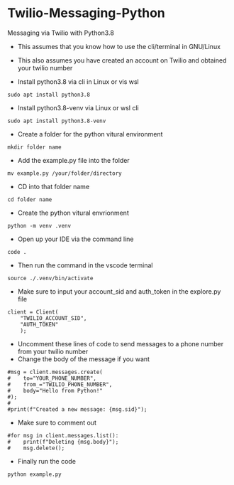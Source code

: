 # Twilio-Messaging-Python
Messaging via Twilio with Python3.8

* This assumes that you know how to use the cli/terminal in GNU/Linux

* This also assumes you have created an account on Twilio and obtained your twilio number

- Install python3.8 via cli in Linux or vis wsl
```
sudo apt install python3.8 
```
- Install python3.8-venv via Linux or wsl cli
```
sudo apt install python3.8-venv
```
- Create a folder for the python vitural environment 
```
mkdir folder name
```
- Add the example.py file into the folder
```
mv example.py /your/folder/directory
```
- CD into that folder name
```
cd folder name
```
- Create the python vitural envrionment
```
python -m venv .venv
```
- Open up your IDE via the command line
```
code .
```
- Then run the command in the vscode terminal
```
source ./.venv/bin/activate
```
- Make sure to input your account_sid and auth_token in the explore.py file
```
client = Client(
    "TWILIO_ACCOUNT_SID", 
    "AUTH_TOKEN"
    );

```
- Uncomment these lines of code to send messages to a phone number from your twilio number
- Change the body of the message if you want
```
#msg = client.messages.create(
#    to="YOUR_PHONE_NUMBER",
#    from_="TWILIO_PHONE_NUMBER",
#    body="Hello from Python!"
#);
#
#print(f"Created a new message: {msg.sid}");
```
- Make sure to comment out
```
#for msg in client.messages.list():
#    print(f"Deleting {msg.body}");
#    msg.delete();
```
- Finally run the code
```
python example.py
```
